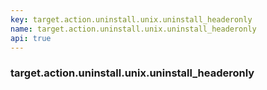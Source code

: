```yaml
---
key: target.action.uninstall.unix.uninstall_headeronly
name: target.action.uninstall.unix.uninstall_headeronly
api: true
---
```


### target.action.uninstall.unix.uninstall_headeronly

